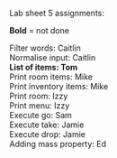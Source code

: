 Lab sheet 5 assignments:  

**Bold** = not done  

Filter words: Caitlin   
Normalise input: Caitlin   
**List of items: Tom**  
Print room items: Mike  
Print inventory items: Mike  
Print room: Izzy   
Print menu: Izzy     
Execute go: Sam  
Execute take: Jamie  
Execute drop: Jamie  
Adding mass property: Ed  

